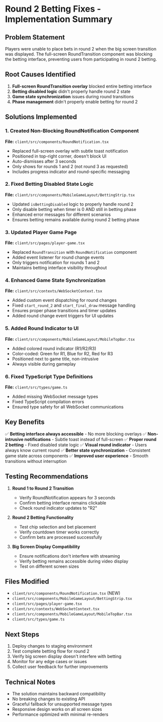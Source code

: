 # Round 2 Betting Fixes - Implementation Summary

## Problem Statement
Players were unable to place bets in round 2 when the big screen transition was displayed. The full-screen RoundTransition component was blocking the betting interface, preventing users from participating in round 2 betting.

## Root Causes Identified
1. **Full-screen RoundTransition overlay** blocked entire betting interface
2. **Betting disabled logic** didn't properly handle round 2 state
3. **Game state synchronization** issues during round transitions
4. **Phase management** didn't properly enable betting for round 2

## Solutions Implemented

### 1. Created Non-Blocking RoundNotification Component
**File:** `client/src/components/RoundNotification.tsx`
- Replaced full-screen overlay with subtle toast notification
- Positioned in top-right corner, doesn't block UI
- Auto-dismisses after 3 seconds
- Only shows for rounds 1 and 2 (not round 3 as requested)
- Includes progress indicator and round-specific messaging

### 2. Fixed Betting Disabled State Logic
**File:** `client/src/components/MobileGameLayout/BettingStrip.tsx`
- Updated `isBettingDisabled` logic to properly handle round 2
- Only disable betting when timer is 0 AND still in betting phase
- Enhanced error messages for different scenarios
- Ensures betting remains available during round 2 betting phase

### 3. Updated Player Game Page
**File:** `client/src/pages/player-game.tsx`
- Replaced `RoundTransition` with `RoundNotification` component
- Added event listener for round change events
- Only triggers notification for rounds 1 and 2
- Maintains betting interface visibility throughout

### 4. Enhanced Game State Synchronization
**File:** `client/src/contexts/WebSocketContext.tsx`
- Added custom event dispatching for round changes
- Fixed `start_round_2` and `start_final_draw` message handling
- Ensures proper phase transitions and timer updates
- Added round change event triggers for UI updates

### 5. Added Round Indicator to UI
**File:** `client/src/components/MobileGameLayout/MobileTopBar.tsx`
- Added colored round indicator (R1/R2/R3)
- Color-coded: Green for R1, Blue for R2, Red for R3
- Positioned next to game title, non-intrusive
- Always visible during gameplay

### 6. Fixed TypeScript Type Definitions
**File:** `client/src/types/game.ts`
- Added missing WebSocket message types
- Fixed TypeScript compilation errors
- Ensured type safety for all WebSocket communications

## Key Benefits

✅ **Betting interface always accessible** - No more blocking overlays
✅ **Non-intrusive notifications** - Subtle toast instead of full-screen
✅ **Proper round 2 betting** - Fixed disabled state logic
✅ **Visual round indicator** - Users always know current round
✅ **Better state synchronization** - Consistent game state across components
✅ **Improved user experience** - Smooth transitions without interruption

## Testing Recommendations

1. **Round 1 to Round 2 Transition**
   - Verify RoundNotification appears for 3 seconds
   - Confirm betting interface remains clickable
   - Check round indicator updates to "R2"

2. **Round 2 Betting Functionality**
   - Test chip selection and bet placement
   - Verify countdown timer works correctly
   - Confirm bets are processed successfully

3. **Big Screen Display Compatibility**
   - Ensure notifications don't interfere with streaming
   - Verify betting remains accessible during video display
   - Test on different screen sizes

## Files Modified

- `client/src/components/RoundNotification.tsx` (NEW)
- `client/src/components/MobileGameLayout/BettingStrip.tsx`
- `client/src/pages/player-game.tsx`
- `client/src/contexts/WebSocketContext.tsx`
- `client/src/components/MobileGameLayout/MobileTopBar.tsx`
- `client/src/types/game.ts`

## Next Steps

1. Deploy changes to staging environment
2. Test complete betting flow for round 2
3. Verify big screen display doesn't interfere with betting
4. Monitor for any edge cases or issues
5. Collect user feedback for further improvements

## Technical Notes

- The solution maintains backward compatibility
- No breaking changes to existing API
- Graceful fallback for unsupported message types
- Responsive design works on all screen sizes
- Performance optimized with minimal re-renders